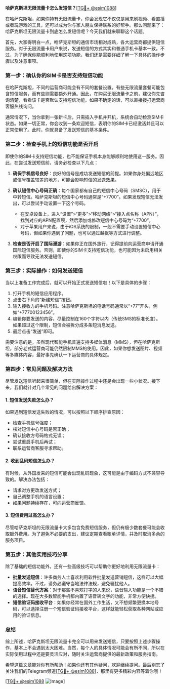 **哈萨克斯坦无限流量卡怎么发短信？**[[TG💪+ @esim1088](https://t.me/s/esim1088)]

在哈萨克斯坦，如果你持有无限流量卡，你会发现它不仅仅是用来刷视频、看直播或者玩游戏的工具，还可以成为你与家人朋友保持联系的好帮手。那么问题来了：哈萨克斯坦无限流量卡到底怎么发短信呢？今天我们就来聊聊这个话题。

首先，大家得明白一点，哈萨克斯坦的通信市场相对成熟，各大运营商都提供短信服务。对于无限流量卡用户来说，发送短信的方式其实和普通手机卡基本一致。不过，为了确保你能顺利地使用这项功能，我们还是需要详细了解一下具体的操作步骤以及注意事项。

### **第一步：确认你的SIM卡是否支持短信功能**

在哈萨克斯坦，不同的运营商可能会有不同的套餐设置。有些无限流量套餐可能包含短信服务，而有些则需要额外开通。因此，在购买无限流量卡之前，建议你先咨询清楚，看看该卡是否默认支持短信功能。如果不确定的话，可以直接拨打运营商客服热线询问。

通常情况下，当你拿到一张新卡后，只需插入手机并开机，系统会自动检测SIM卡状态。如果一切正常，你会收到一条欢迎短信，表明你的SIM卡已经激活并且可以正常使用了。此时，你就具备了发送短信的基本条件。

### **第二步：检查手机上的短信功能是否开启**

即使你的SIM卡支持短信功能，也不能保证手机本身能够顺利地使用这一服务。因此，在尝试发送短信前，请务必检查以下几点：

1. **确保手机信号良好**：良好的信号是成功发送短信的前提。如果你身处偏远地区或信号覆盖较差的地方，可能会影响短信的发送效果。
   
2. **确认短信中心号码正确**：每个国家都有自己的短信中心号码（SMSC），用于中转短信。哈萨克斯坦的短信中心号码通常是“+7700”。如果发现短信无法发出，可以尝试手动设置一下这个号码。

   - 在安卓设备上，进入“设置”>“更多”>“移动网络”>“接入点名称（APN）”，找到对应的APN配置项，然后添加或修改短信中心号码为“+7700”。
   - 对于苹果用户来说，由于iOS系统的限制，一般不需要手动设置短信中心号码，但如果你遇到了问题，也可以通过越狱等方式进行调整。

3. **检查是否开启了国际漫游**：如果你正在国外旅行，记得提前向运营商申请开通国际短信服务。否则，即使你的SIM卡支持短信功能，也可能因为未启用相关权限而导致无法发送短信。

### **第三步：实际操作：如何发送短信**

当以上准备工作完成后，就可以开始正式发送短信啦！以下是具体的步骤：

1. 打开手机的短信应用程序。
2. 点击右下角的“新建短信”按钮。
3. 输入接收方的手机号码。注意哈萨克斯坦的电话号码通常以“+77”开头，例如“+77700123456”。
4. 编辑你要发送的内容，尽量控制在160个字符以内（传统SMS的标准长度）。如果超过这个限制，短信会被拆分成多条短消息发送。
5. 最后点击“发送”即可。

需要注意的是，虽然现代智能手机普遍支持多媒体消息（MMS），但在哈萨克斯坦，部分老式运营商可能仍然限制MMS的使用。因此，如果你想发送图片、视频等多媒体内容，最好事先确认一下运营商的具体规定。

### **第四步：常见问题及解决方法**

尽管发送短信听起来很简单，但在实际操作过程中还是会出现一些小状况。接下来，我们就针对几个常见的问题给出解决方案：

#### 1. 短信发送失败怎么办？

如果遇到短信发送失败的情况，可以按照以下顺序排查原因：
- 检查手机信号强度；
- 核对短信中心号码是否正确；
- 确认接收方号码格式无误；
- 尝试重启手机后再试；
- 联系运营商客服寻求帮助。

#### 2. 收到乱码短信怎么办？

有时候，从外国发来的短信可能会出现乱码现象，这可能是由于编码方式不兼容导致的。解决办法包括：
- 请求对方更改发送方式；
- 自己调整手机的语言设置；
- 如果问题持续存在，可向运营商反馈。

#### 3. 短信费用过高怎么办？

尽管哈萨克斯坦的无限流量卡大多包含免费短信服务，但仍有极少数套餐可能会收取额外费用。为了避免不必要的支出，建议定期查看账单详情，并及时取消多余的服务项目。

### **第五步：其他实用技巧分享**

除了基础的短信功能外，还有一些高级技巧可以帮助你更好地利用无限流量卡：

- **批量发送短信**：许多商务人士喜欢利用软件批量发送营销短信，这样可以大幅提高效率。不过，请务必遵守当地法律法规，避免骚扰他人。
- **语音短信替代方案**：对于那些不喜欢打字的人来说，语音输入功能是一个不错的选择。现在大多数智能手机都内置了语音转文字的功能，非常方便快捷。
- **短信验证码接收平台**：如果你经常在国外工作生活，又不想频繁更换本地号码，可以选择注册一个短信验证码接收平台，这样就能轻松获取各种网站或应用的验证信息。

### **总结**

综上所述，哈萨克斯坦无限流量卡完全可以用来发送短信，只要按照上述步骤操作，基本上不会遇到太大困难。当然，每个人的具体情况可能会有所不同，所以在实际使用过程中还是要灵活应对，随时关注运营商提供的最新政策和服务指南。

希望这篇文章能对你有所帮助！如果你还有其他疑问，欢迎继续提问。最后别忘了关注我们的Telegram频道[[TG💪+ @esim1088](https://t.me/s/esim1088)]，那里有更多精彩内容等着你哦！

[[TG💪+ @esim1088](https://t.me/s/esim1088) ![Image](https://i.postimg.cc/4NQfJmqS/Snipaste-2025-05-13-00-14-12.png)]